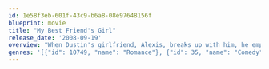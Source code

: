 ```yaml
---
id: 1e58f3eb-601f-43c9-b6a8-08e97648156f
blueprint: movie
title: "My Best Friend's Girl"
release_date: '2008-09-19'
overview: "When Dustin's girlfriend, Alexis, breaks up with him, he employs his best buddy, Tank, to take her out on the worst rebound date imaginable in the hopes that it will send her running back into his arms. But when Tank begins to really fall for Alexis, he finds himself in an impossible position."
genres: '[{"id": 10749, "name": "Romance"}, {"id": 35, "name": "Comedy"}]'
---
```

